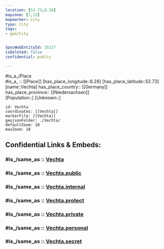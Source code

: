 ```yaml
---
location: [52.73,8.28] 
mapzoom: [7,12] 
mapmarker: city 
type: City
tags:
- geo/City


SpocWebEntityId: 35227
isDeleted: false
confidential: public

---
```

#is_a_/Place  
#is_a_ :: [[Place]] 
[has_place_longitude::8.28] 
[has_place_latitude::52.73] 
[name::Vechta] 
has_place_country:: [[Germany]]  
has_place_province:: [[Niedersachsen]]  
[Population::] 
[Unknown::] 


```leaflet
id: Vechta
coordinates: [[Vechta]] 
markerFile: [[Vechta]] 
geojsonFolder: ./Vechta/
defaultZoom: 10 
maxZoom: 18
```


## Confidential Links & Embeds: 

### #is_/same_as :: [Vechta](/_Standards/Earth/Continent/Europe/Europe~Central/Germany/Germany~West/Niedersachsen/counties~Niedersachsen/Vechta.md) 

### #is_/same_as :: [Vechta.public](/_public/Earth/Continent/Europe/Europe~Central/Germany/Germany~West/Niedersachsen/counties~Niedersachsen/Vechta.public.md) 

### #is_/same_as :: [Vechta.internal](/_internal/Earth/Continent/Europe/Europe~Central/Germany/Germany~West/Niedersachsen/counties~Niedersachsen/Vechta.internal.md) 

### #is_/same_as :: [Vechta.protect](/_protect/Earth/Continent/Europe/Europe~Central/Germany/Germany~West/Niedersachsen/counties~Niedersachsen/Vechta.protect.md) 

### #is_/same_as :: [Vechta.private](/_private/Earth/Continent/Europe/Europe~Central/Germany/Germany~West/Niedersachsen/counties~Niedersachsen/Vechta.private.md) 

### #is_/same_as :: [Vechta.personal](/_personal/Earth/Continent/Europe/Europe~Central/Germany/Germany~West/Niedersachsen/counties~Niedersachsen/Vechta.personal.md) 

### #is_/same_as :: [Vechta.secret](/_secret/Earth/Continent/Europe/Europe~Central/Germany/Germany~West/Niedersachsen/counties~Niedersachsen/Vechta.secret.md)

